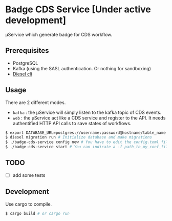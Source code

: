 # Badge CDS Service [Under active development]

µService which generate badge for CDS workflow. 

## Prerequisites

+ PostgreSQL
+ Kafka (using the SASL authentication. Or nothing for sandboxing)
+ [Diesel cli](https://github.com/diesel-rs/diesel/tree/master/diesel_cli)

## Usage

There are 2 different modes.

+ `kafka` : the µService will simply listen to the kafka topic of CDS events. 
+ `web` : the µService act like a CDS service and register to the API. It needs authentified HTTP API calls to save states of workflows.

```bash
$ export DATABASE_URL=postgres://username:password@hostname/table_name # Only useful for diesel cli
$ diesel migration run # Initialize database and make migrations
$ ./badge-cds-service config new # You have to edit the config.toml file generated to correspond with your configuration before next command
$ ./badge-cds-service start # You can indicate a -f path_to_my_conf_file.toml
```

## TODO

- [ ] add some tests

## Development

Use cargo to compile.

```bash
$ cargo build # or cargo run
```
